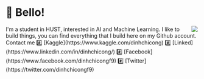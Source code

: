 # 👋 Bello!
<a href="#">
<img align="right" src="https://github-readme-stats.vercel.app/api?username=congdinhchi&theme=great-gatsby&show_icons=true">
</a>
I'm a student in HUST, interested in AI and Machine Learning. I like to build things, you can find everything that I build here on my Github account.  
Contact me   
#️⃣ [Kaggle](https://www.kaggle.com/dinhchicong)  
#️⃣ [Linked](https://www.linkedin.com/in/dinhchicong/)  
#️⃣ [Facebook](https://www.facebook.com/dinhchicongf9)  
#️⃣ [Twitter](https://twitter.com/dinhchicongf9)  
